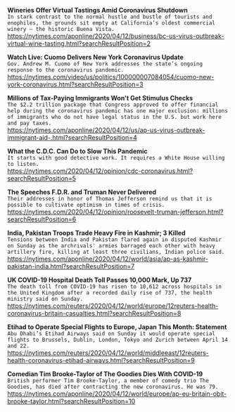 **Wineries Offer Virtual Tastings Amid Coronavirus Shutdown**\
`In stark contrast to the normal hustle and bustle of tourists and enophiles, the grounds sit empty at California’s oldest commercial winery — the historic Buena Vista. `\
https://nytimes.com/aponline/2020/04/12/business/bc-us-virus-outbreak-virtual-wine-tasting.html?searchResultPosition=2

**Watch Live: Cuomo Delivers New York Coronavirus Update**\
`Gov. Andrew M. Cuomo of New York addresses the state’s ongoing response to the coronavirus pandemic.`\
https://nytimes.com/video/us/politics/100000007084054/cuomo-new-york-coronavirus.html?searchResultPosition=3

**Millions of Tax-Paying Immigrants Won't Get Stimulus Checks**\
`The $2.2 trillion package that Congress approved to offer financial help during the coronavirus pandemic has one major exclusion: millions of immigrants who do not have legal status in the U.S. but work here and pay taxes.`\
https://nytimes.com/aponline/2020/04/12/us/ap-us-virus-outbreak-immigrant-aid-.html?searchResultPosition=4

**What the C.D.C. Can Do to Slow This Pandemic**\
`It starts with good detective work. It requires a White House willing to listen.`\
https://nytimes.com/2020/04/12/opinion/cdc-coronavirus.html?searchResultPosition=5

**The Speeches F.D.R. and Truman Never Delivered**\
`Their addresses in honor of Thomas Jefferson remind us that it is possible to cultivate optimism in times of crisis.`\
https://nytimes.com/2020/04/12/opinion/roosevelt-truman-jefferson.html?searchResultPosition=6

**India, Pakistan Troops Trade Heavy Fire in Kashmir; 3 Killed**\
`Tensions between India and Pakistan flared again in disputed Kashmir on Sunday as the archrivals' armies barraged each other with heavy artillery fire, killing at least three civilians, Indian police said.`\
https://nytimes.com/aponline/2020/04/12/world/asia/ap-as-kashmir-pakistan-india.html?searchResultPosition=7

**UK COVID-19 Hospital Death Toll Passes 10,000 Mark, Up 737**\
`The death toll from COVID-19 has risen to 10,612 across hospitals in the United Kingdom after a recorded daily rise of 737, the health ministry said on Sunday.`\
https://nytimes.com/reuters/2020/04/12/world/europe/12reuters-health-coronavirus-britain-casualties.html?searchResultPosition=8

**Etihad to Operate Special Flights to Europe, Japan This Month: Statement**\
`Abu Dhabi’s Etihad Airways said on Sunday it would operate special flights to Brussels, Dublin, London, Tokyo and Zurich between April 14 and 22. `\
https://nytimes.com/reuters/2020/04/12/world/middleeast/12reuters-health-coronavirus-etihad-airways.html?searchResultPosition=9

**Comedian Tim Brooke-Taylor of The Goodies Dies With COVID-19**\
`British performer Tim Brooke-Taylor, a member of comedy trio The Goodies, has died after contracting the new coronavirus. He was 79.`\
https://nytimes.com/aponline/2020/04/12/world/europe/ap-eu-britain-obit-brooke-taylor.html?searchResultPosition=10

